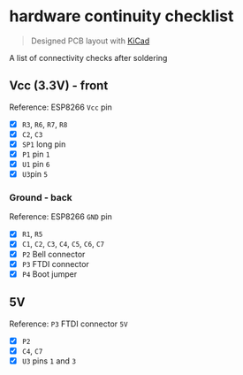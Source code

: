# hardware continuity checklist

> Designed PCB layout with [KiCad](http://kicad-pcb.org/)

A list of connectivity checks after soldering

## Vcc (3.3V) - front

Reference: ESP8266 `Vcc` pin

- [x] `R3`, `R6`, `R7`, `R8`
- [x] `C2`, `C3`
- [x] `SP1` long pin
- [x] `P1` pin `1`
- [x] `U1` pin `6`
- [x] `U3`pin `5`

### Ground - back

Reference: ESP8266 `GND` pin

- [x] `R1`, `R5`
- [x] `C1`, `C2`, `C3`, `C4`, `C5`, `C6`, `C7`
- [x] `P2` Bell connector
- [x] `P3` FTDI connector
- [x] `P4` Boot jumper

## 5V

Reference: `P3` FTDI connector `5V`

- [x] `P2`
- [x] `C4`, `C7`
- [x] `U3` pins `1` and `3`
